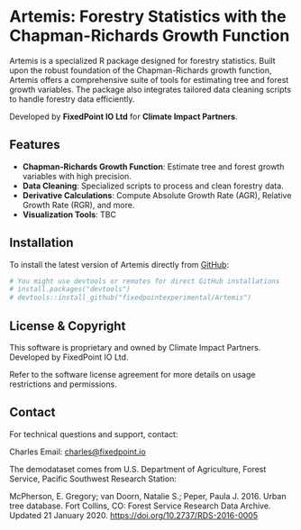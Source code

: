 # Artemis: Forestry Statistics with the Chapman-Richards Growth Function

Artemis is a specialized R package designed for forestry statistics. Built upon the robust foundation of the Chapman-Richards growth function, Artemis offers a comprehensive suite of tools for estimating tree and forest growth variables. The package also integrates tailored data cleaning scripts to handle forestry data efficiently.

Developed by **FixedPoint IO Ltd** for **Climate Impact Partners**.

## Features

- **Chapman-Richards Growth Function**: Estimate tree and forest growth variables with high precision.
- **Data Cleaning**: Specialized scripts to process and clean forestry data.
- **Derivative Calculations**: Compute Absolute Growth Rate (AGR), Relative Growth Rate (RGR), and more.
- **Visualization Tools**: TBC

## Installation

To install the latest version of Artemis directly from [GitHub](https://github.com/fixedpointexperimental/Artemis):

```R
# You might use devtools or remotes for direct GitHub installations
# install.packages("devtools")
# devtools::install_github("fixedpointexperimental/Artemis")
```


## License & Copyright
This software is proprietary and owned by Climate Impact Partners. Developed by FixedPoint IO Ltd.

Refer to the software license agreement for more details on usage restrictions and permissions.

## Contact
For technical questions and support, contact:

Charles
Email: charles@fixedpoint.io

The demodataset comes from U.S. Department of Agriculture, Forest Service, Pacific Southwest Research Station:

McPherson, E. Gregory; van Doorn, Natalie S.; Peper, Paula J. 2016. Urban tree database. Fort Collins, CO: Forest Service Research Data Archive. Updated 21 January 2020. https://doi.org/10.2737/RDS-2016-0005
